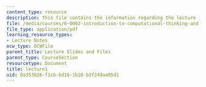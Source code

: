 ```yaml
---
content_type: resource
description: This file contains the information regarding the lecture 1.
file: /media/courses/6-0002-introduction-to-computational-thinking-and-data-science-fall-2016/0a353b26f1c6bd161b28b3f249aa05d1_MIT6_0002F16_lec1.pdf
file_type: application/pdf
learning_resource_types:
- Lecture Notes
ocw_type: OCWFile
parent_title: Lecture Slides and Files
parent_type: CourseSection
resourcetype: Document
title: lecture1
uid: 0a353b26-f1c6-bd16-1b28-b3f249aa05d1
---
```

